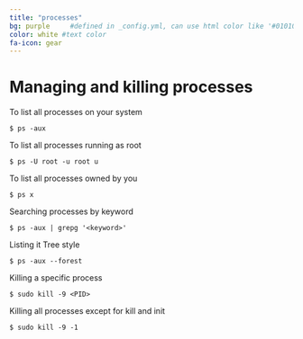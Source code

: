 ```yaml
---
title: "processes"
bg: purple     #defined in _config.yml, can use html color like '#010101'
color: white #text color
fa-icon: gear
---
```


# Managing and killing processes

To list all processes on your system

`$ ps -aux`

To list all processes running as root

`$ ps -U root -u root u`

To list all processes owned by you

`$ ps x`

Searching processes by keyword

`$ ps -aux | grepg '<keyword>'`

Listing it Tree style

`$ ps -aux --forest`

Killing a specific process

`$ sudo kill -9 <PID>`

Killing all processes except for kill and init

`$ sudo kill -9 -1` 